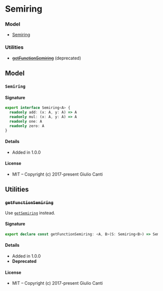 
# Semiring







### Model

* [Semiring](#semiring)

### Utilities

* ~~[getFunctionSemiring](#getfunctionsemiring)~~ (deprecated)

## Model


### `Semiring`




#### Signature

```typescript
export interface Semiring<A> {
  readonly add: (x: A, y: A) => A
  readonly mul: (x: A, y: A) => A
  readonly one: A
  readonly zero: A
}
```

#### Details

* Added in 1.0.0


#### License

* MIT – Copyright (c) 2017-present Giulio Canti

## Utilities


### ~~`getFunctionSemiring`~~

Use [`getSemiring`](./function#getsemiring) instead.




#### Signature

```typescript
export declare const getFunctionSemiring: <A, B>(S: Semiring<B>) => Semiring<(a: A) => B>
```

#### Details

* Added in 1.0.0
* **Deprecated**


#### License

* MIT – Copyright (c) 2017-present Giulio Canti